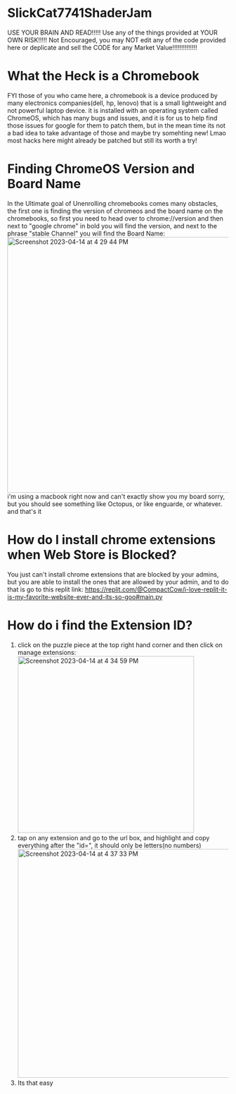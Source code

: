# SlickCat7741ShaderJam
USE YOUR BRAIN AND READ!!!!!    Use any of the things provided at YOUR OWN RISK!!!!! Not Encouraged, you may NOT edit any of the code provided here or deplicate and sell the CODE for any Market Value!!!!!!!!!!!!!!

# What the Heck is a Chromebook
FYI those of you who came here, a chromebook is a device produced by many electronics companies(dell, hp, lenovo) that is a small lightweight and not powerful laptop device. it is installed with an operating system called ChromeOS, which has many bugs and issues, and it is for us to help find those issues for google for them to patch them, but in the mean time its not a bad idea to take advantage of those and maybe try somehting new! Lmao most hacks here might already be patched but still its worth a try!

# Finding ChromeOS Version and Board Name
In the Ultimate goal of Unenrolling chromebooks comes many obstacles, the first one is finding the version of chromeos and the board name on the chromebooks, so first you need to head over to chrome://version and then next to "google chrome" in bold you will find the version, and next to the phrase "stable Channel" you will find the Board Name: <img width="580" alt="Screenshot 2023-04-14 at 4 29 44 PM" src="https://user-images.githubusercontent.com/130019697/232158434-93fab7d6-2b32-46be-8f1b-da9a6d922644.png"> i'm using a macbook right now and can't exactly show you my board sorry, but you should see something like Octopus, or like enguarde, or whatever. and that's it

# How do I install chrome extensions when Web Store is Blocked?
You just can't install chrome extensions that are blocked by your admins, but you are able to install the ones that are allowed by your admin, and to do that is go to this replit link: https://replit.com/@CompactCow/i-love-replit-it-is-my-favorite-website-ever-and-its-so-goo#main.py 

# How do i find the Extension ID?
1.   click on the puzzle piece at the top right hand corner and then click on manage extensions: <img width="401" alt="Screenshot 2023-04-14 at 4 34 59 PM" src="https://user-images.githubusercontent.com/130019697/232159193-e5c6ee30-4653-4714-9043-83501bf698f9.png">
2.   tap on any extension and go to the url box, and highlight and copy everything after the "id=", it should only be letters(no numbers)<img width="519" alt="Screenshot 2023-04-14 at 4 37 33 PM" src="https://user-images.githubusercontent.com/130019697/232159473-e01247ae-1f8b-48e0-b9b4-298dee494756.png">
3.   Its that easy
